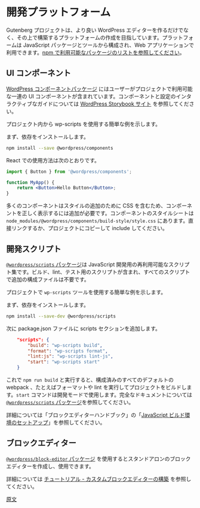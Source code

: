 <!--
# Development Platform
 -->
# 開発プラットフォーム

<!--
The Gutenberg Project is not only building a better editor for WordPress, but also creating a platform to build upon. This platform consists of a set of JavaScript packages and tools that you can use in your web application. [View the list of packages available on npm](https://www.npmjs.com/org/wordpress).
 -->
Gutenberg プロジェクトは、より良い WordPress エディターを作るだけでなく、その上で構築するプラットフォームの作成を目指しています。プラットフォームは JavaScript パッケージとツールから構成され、Web アプリケーションで利用できます。[npm で利用可能なパッケージのリストを参照してください](https://www.npmjs.com/org/wordpress)。

<!--
## UI Components
 -->
## UI コンポーネント

<!--
The [WordPress Components package](/packages/components/README.md) contains a set of UI components you can use in your project. See the [WordPress Storybook site](https://wordpress.github.io/gutenberg/) for an interactive guide to the available components and settings.

Here is a quick example, how to use components in your project.

Install the dependency:
 -->
[WordPress コンポーネントパッケージ](https://ja.wordpress.org/team/handbook/block-editor/components/) にはユーザーがプロジェクトで利用可能な一連の UI コンポーネントが含まれています。コンポーネントと設定のインタラクティブなガイドについては [WordPress Storybook サイト](https://wordpress.github.io/gutenberg/) を参照してください。

プロジェクト内から wp-scripts を使用する簡単な例を示します。

まず、依存をインストールします。

```bash
npm install --save @wordpress/components
```
<!--
Usage in React:
 -->
React での使用方法は次のとおりです。

```jsx
import { Button } from '@wordpress/components';

function MyApp() {
	return <Button>Hello Button</Button>;
}
```
<!--
Many components include CSS to add style, you will need to include for the components to appear correctly. The component stylesheet can be found in `node_modules/@wordpress/components/build-style/style.css`, you can link directly or copy and include it in your project.
 -->
多くのコンポーネントはスタイルの追加のために CSS を含むため、コンポーネントを正しく表示するには追加が必要です。コンポーネントのスタイルシートは `node_modules/@wordpress/components/build-style/style.css` にあります。直接リンクするか、プロジェクトにコピーして include してください。

<!--
## Development Scripts
 -->
## 開発スクリプト

<!--
The [`@wordpress/scripts` package](/packages/scripts/README.md) is a collection of reusable scripts for JavaScript development — includes scripts for building, linting, and testing — all with no additional configuration files.

Here is a quick example, on how to use `wp-scripts` tool in your project.

Install the dependency:
 -->
[`@wordpress/scripts` パッケージ](https://github.com/WordPress/gutenberg/blob/trunk/packages/scripts/README.md)は JavaScript 開発用の再利用可能なスクリプト集です。ビルド、lint、テスト用のスクリプトが含まれ、すべてのスクリプトで追加の構成ファイルは不要です。

プロジェクトで `wp-scripts` ツールを使用する簡単な例を示します。

まず、依存をインストールします。

```bash
npm install --save-dev @wordpress/scripts
```
<!--
You can then add a scripts section to your package.json file, for example:
 -->
次に package.json ファイルに scripts セクションを追加します。

```json
	"scripts": {
		"build": "wp-scripts build",
		"format": "wp-scripts format",
		"lint:js": "wp-scripts lint-js",
		"start": "wp-scripts start"
	}
```
<!--
You can then use `npm run build` to build your project with all the default webpack settings already configured, likewise for formatting and linting. The `start` command is used for development mode. See the [`@wordpress/scripts` package](/packages/scripts/README.md) for full documentation.

For more info, see the [Getting Started with JavaScript tutorial](/docs/how-to-guides/javascript/js-build-setup.md) in the Block Editor Handbook.
 -->
これで `npm run build` と実行すると、構成済みのすべてのデフォルトの webpack 、たとえばフォーマットや lint を実行してプロジェクトをビルドします。`start` コマンドは開発モードで使用します。完全なドキュメントについては [`@wordpress/scripts` パッケージ](https://github.com/WordPress/gutenberg/blob/trunk/packages/scripts/README.md)を参照してください。

詳細については「ブロックエディターハンドブック」の「[JavaScript ビルド環境のセットアップ](https://ja.wordpress.org/team/handbook/block-editor/how-to-guides/javascript/js-build-setup/)」を参照してください。


<!--
## Block Editor
 -->
## ブロックエディター

<!--
The [`@wordpress/block-editor` package](https://developer.wordpress.org/block-editor/packages/packages-block-editor/) allows you to create and use standalone block editors.

You can learn more by reading the [tutorial "Building a custom block editor"](/docs/how-to-guides/platform/custom-block-editor/README.md).
 -->
[`@wordpress/block-editor` パッケージ](https://developer.wordpress.org/block-editor/packages/packages-block-editor/) を使用するとスタンドアロンのブロックエディターを作成し、使用できます。

詳細については [チュートリアル - カスタムブロックエディターの構築](https://ja.wordpress.org/team/handbook/block-editor/how-to-guides/platform/custom-block-editor/) を参照してください。

[原文](https://github.com/WordPress/gutenberg/blob/trunk/docs/how-to-guides/platform/README.md)
